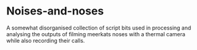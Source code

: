 # Noises-and-noses
A somewhat disorganised collection of script bits used in processing and analysing the outputs of filming meerkats noses with a thermal camera while also recording their calls. 
